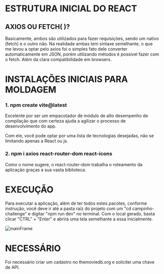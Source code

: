 # ESTRUTURA INICIAL DO REACT

## AXIOS OU FETCH( )?
Basicamente, ambos são utilizados para fazer requisições, sendo um nativo (fetch) e o outro não. Na realidade ambas tem sintaxe semelhante, o que me levou a optar pelo axios foi o simples fato dele converter automaticamente em JSON, porém utilizando métodos é possível fazer com o fetch. Além da clara compatibilidade em browsers.

# INSTALAÇÕES INICIAIS PARA MOLDAGEM
### 1. npm create vite@latest 
Excelente por ser um empacotador de módulo de alto desempenho de compilação que com certeza ajuda a agilizar o processo de desenvolvimento do app.

Com ele, você pode optar por uma lista de tecnologias desejadas, não se limitando apenas a React ou js.

### 2. npm i axios react-router-dom react-icons
Como o nome sugere, o react-router-dom trabalha o roteamento da aplicação graças a sua vasta biblioteca.

# EXECUÇÃO
Para executar a aplicação, além de ter todos estes pacotes, conforme instrução, você deve ir até a pasta raiz do projeto com um "cd campinho-challenge" e digitar "npm run dev" no terminal. Com o local gerado, basta clicar "CTRL" + "Enter" e abrirá uma tela semelhante a essa inicialmente.

![mainFrame](https://miro.medium.com/v2/resize:fit:1400/1*ddwrlzb93qg5_6FNep1fZA.png)

# NECESSÁRIO
Foi necessário criar um cadastro no themoviedb.org e solicitei uma chave de API.

